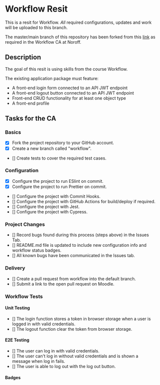 # Workflow Resit

This is a resit for Workflow. _All_ required configurations, updates and work will be uploaded to this branch.

The master/main branch of this repository has been forked from this [link](https://github.com/noroffFEU/social-media-client) as required in the Workflow CA at Noroff.

## Description

The goal of this resit is using skills from the course Workflow.

The existing application package must feature:

- A front-end login form connected to an API JWT endpoint
- A front-end logout button connected to an API JWT endpoint
- Front-end CRUD functionality for at least one object type
- A front-end profile

## Tasks for the CA

### Basics

- [x] Fork the project repository to your GitHub account.
- [x] Create a new branch called "workflow".
- [] Create tests to cover the required test cases.

### Configuration 

- [x] Configure the project to run ESlint on commit.
- [x] Configure the project to run Prettier on commit.
- [] Configure the project with Commit Hooks.
- [] Configure the project with GitHub Actions for build/deploy if required.
- [] Configure the project with Jest.
- [] Configure the project with Cypress.

### Project Changes 

- [] Record bugs found during this process (steps above) in the Issues Tab.
- [] README.md file is updated to include new configuration info and workflow status badges.
- [] All known bugs have been communicated in the Issues tab.

### Delivery

- [] Create a pull request from workflow into the default branch.
- [] Submit a link to the open pull request on Moodle.

### Workflow Tests

#### Unit Testing

- [] The login function stores a token in browser storage when a user is logged in with valid credentials.
- [] The logout function clear the token from browser storage.

#### E2E Testing

- [] The user can log in with valid credentials.
- [] The user can't log in without valid credentials and is shown a message when log in fails.
- [] The user is able to log out with the log out button.

#### Badges


